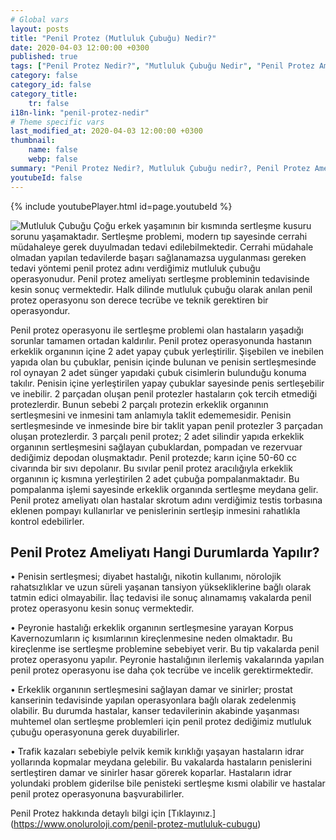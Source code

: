 ```yaml
---
# Global vars
layout: posts
title: "Penil Protez (Mutluluk Çubuğu) Nedir?"
date: 2020-04-03 12:00:00 +0300
published: true
tags: ["Penil Protez Nedir?", "Mutluluk Çubuğu Nedir", "Penil Protez Ameliyatı ne zaman yapılır", "Penil Protez Ameliyatı Öncesi", "Penil Protez Ameliyatı","penil protez ameliyatı sonrası" , "mutluluk çubuğu ameliyatı" , "Sertleşme sorunu tedavi", "İktidarsızlık tedavi", " sertleşme sorunu çözüm" , "mutluluk çubuğu", "penil protez",  "penil protez" , "mutluluk çubuğu" , "mutluluk çubuğu ameliyat öncesi" , "penil protez nasıl takılır" , "penil protez ameliyatı nasıl yapılır" , "penil protez enfeksiyon" ]
category: false
category_id: false
category_title:
    tr: false
i18n-link: "penil-protez-nedir"
# Theme specific vars
last_modified_at: 2020-04-03 12:00:00 +0300
thumbnail:
    name: false
    webp: false
summary: "Penil Protez Nedir?, Mutluluk Çubuğu nedir?, Penil Protez Ameliyatı Hangi Durumlarda Yapılır?, Penil Protez Ameliyatı Öncesi, Penil Protez Ameliyatı, Sertleşme sorunu, Mutluluk çubuğu, Sertleşme sorunu tedavisi"
youtubeId: false
---
```

{% include youtubePlayer.html id=page.youtubeId %}




![Mutluluk Çubuğu](/assets/img/penilprotez.jpeg)
Çoğu erkek yaşamının bir kısmında sertleşme kusuru sorunu yaşamaktadır. Sertleşme problemi, modern tıp sayesinde cerrahi müdahaleye gerek duyulmadan tedavi edilebilmektedir. Cerrahi müdahale olmadan yapılan tedavilerde başarı sağlanamazsa uygulanması gereken tedavi yöntemi penil protez adını verdiğimiz mutluluk çubuğu operasyonudur. Penil protez ameliyatı sertleşme probleminin tedavisinde kesin sonuç vermektedir. Halk dilinde mutluluk çubuğu olarak anılan penil protez operasyonu son derece tecrübe ve teknik gerektiren bir operasyondur.

Penil protez operasyonu ile sertleşme problemi olan hastaların yaşadığı sorunlar tamamen ortadan kaldırılır. Penil protez operasyonunda hastanın erkeklik organının içine 2 adet yapay çubuk yerleştirilir. Şişebilen ve inebilen yapıda olan bu çubuklar, penisin içinde bulunan ve penisin sertleşmesinde rol oynayan 2 adet sünger yapıdaki çubuk cisimlerin bulunduğu konuma takılır. Penisin içine yerleştirilen yapay çubuklar sayesinde penis sertleşebilir ve inebilir. 2 parçadan oluşan penil protezler hastaların çok tercih etmediği protezlerdir. Bunun sebebi 2 parçalı protezin erkeklik organının sertleşmesini ve inmesini tam anlamıyla taklit edememesidir. Penisin sertleşmesinde ve inmesinde bire bir taklit yapan penil protezler 3 parçadan oluşan protezlerdir. 3 parçalı penil protez; 2 adet silindir yapıda erkeklik organının sertleşmesini sağlayan çubuklardan, pompadan ve rezervuar dediğimiz depodan oluşmaktadır. Penil protezde; karın içine 50-60 cc civarında bir sıvı depolanır. Bu sıvılar penil protez aracılığıyla erkeklik organının iç kısmına yerleştirilen 2 adet çubuğa pompalanmaktadır. Bu pompalanma işlemi sayesinde erkeklik organında sertleşme meydana gelir. Penil protez ameliyatı olan hastalar skrotum adını verdiğimiz testis torbasına eklenen pompayı kullanırlar ve penislerinin sertleşip inmesini rahatlıkla kontrol edebilirler.

## Penil Protez Ameliyatı Hangi Durumlarda Yapılır?

•	Penisin sertleşmesi; diyabet hastalığı, nikotin kullanımı, nörolojik rahatsızlıklar ve uzun süreli yaşanan tansiyon yüksekliklerine bağlı olarak tatmin edici olmayabilir. İlaç tedavisi ile sonuç alınamamış vakalarda penil protez operasyonu kesin sonuç vermektedir.

•	Peyronie hastalığı erkeklik organının sertleşmesine yarayan Korpus Kavernozumların iç kısımlarının kireçlenmesine neden olmaktadır. Bu kireçlenme ise sertleşme problemine sebebiyet verir. Bu tip vakalarda penil protez operasyonu yapılır. Peyronie hastalığının ilerlemiş vakalarında yapılan penil protez operasyonu ise daha çok tecrübe ve incelik gerektirmektedir.


•	Erkeklik organının sertleşmesini sağlayan damar ve sinirler; prostat kanserinin tedavisinde yapılan operasyonlara bağlı olarak zedelenmiş olabilir. Bu durumda hastalar, kanser tedavilerinin akabinde yaşanması muhtemel olan sertleşme problemleri için penil protez dediğimiz mutluluk çubuğu operasyonuna gerek duyabilirler.


•	Trafik kazaları sebebiyle pelvik kemik kırıklığı yaşayan hastaların idrar yollarında kopmalar meydana gelebilir. Bu vakalarda hastaların penislerini sertleştiren damar ve sinirler hasar görerek koparlar. Hastaların idrar yolundaki problem giderilse bile penisteki sertleşme kısmi olabilir ve hastalar penil protez operasyonuna başvurabilirler.



Penil Protez hakkında detaylı bilgi için [Tıklayınız.] (https://www.onoluroloji.com/penil-protez-mutluluk-cubugu)
